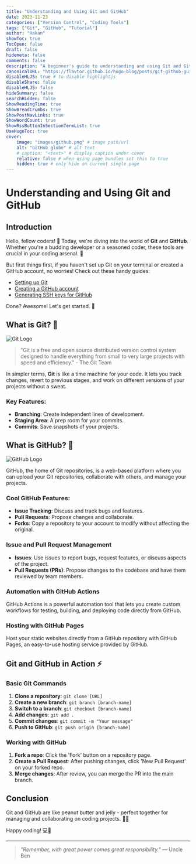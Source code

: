 ```yaml
---
title: "Understanding and Using Git and GitHub"
date: 2023-11-23
categories: ["Version Control", "Coding Tools"]
tags: ["Git", "GitHub", "Tutorial"]
author: "Hakan"
showToc: true
TocOpen: false
draft: false
hidemeta: false
comments: false
description: "A beginner's guide to understanding and using Git and GitHub."
canonicalURL: "https://flavtor.github.io/hugo-blog/posts/git-github-guide"
disableHLJS: true # to disable highlightjs
disableShare: false
disableHLJS: false
hideSummary: false
searchHidden: false
ShowReadingTime: true
ShowBreadCrumbs: true
ShowPostNavLinks: true
ShowWordCount: true
ShowRssButtonInSectionTermList: true
UseHugoToc: true
cover:
    image: "images/github.png" # image path/url
    alt: "GitHub globe" # alt text
    # caption: "<text>" # display caption under cover
    relative: false # when using page bundles set this to true
    hidden: true # only hide on current single page
---
```


# Understanding and Using Git and GitHub

## Introduction

Hello, fellow coders! 👋 Today, we're diving into the world of **Git** and **GitHub**. Whether you're a budding developer or a seasoned coder, these tools are crucial in your coding arsenal. 🚀

But first things first, if you haven't set up Git on your terminal or created a GitHub account, no worries! Check out these handy guides:

- [Setting up Git](https://git-scm.com/book/en/v2/Getting-Started-Installing-Git)
- [Creating a GitHub account](https://github.com/join)
- [Generating SSH keys for GitHub](https://docs.github.com/en/authentication/connecting-to-github-with-ssh)

Done? Awesome! Let's get started. 🌟

## What is Git? 🤔

![Git Logo](https://git-scm.com/images/logos/1color-orange-lightbg@2x.png)

> "Git is a free and open source distributed version control system designed to handle everything from small to very large projects with speed and efficiency." - The Git Team

In simpler terms, **Git** is like a time machine for your code. It lets you track changes, revert to previous stages, and work on different versions of your projects without a sweat.

### Key Features:

- **Branching**: Create independent lines of development.
- **Staging Area**: A prep room for your commits.
- **Commits**: Save snapshots of your projects.

## What is GitHub? 🐙

![GitHub Logo](https://github.githubassets.com/assets/GitHub-Mark-ea2971cee799.png)

GitHub, the home of Git repositories, is a web-based platform where you can upload your Git repositories, collaborate with others, and manage your projects.

### Cool GitHub Features:

- **Issue Tracking**: Discuss and track bugs and features.
- **Pull Requests**: Propose changes and collaborate.
- **Forks**: Copy a repository to your account to modify without affecting the original.

### Issue and Pull Request Management

- **Issues**: Use issues to report bugs, request features, or discuss aspects of the project.
- **Pull Requests (PRs)**: Propose changes to the codebase and have them reviewed by team members.

### Automation with GitHub Actions

GitHub Actions is a powerful automation tool that lets you create custom workflows for testing, building, and deploying code directly from GitHub.

### Hosting with GitHub Pages

Host your static websites directly from a GitHub repository with GitHub Pages, an easy-to-use hosting service provided by GitHub.

## Git and GitHub in Action ⚡

### Basic Git Commands

1. **Clone a repository**: `git clone [URL]`
2. **Create a new branch**: `git branch [branch-name]`
3. **Switch to a branch**: `git checkout [branch-name]`
4. **Add changes**: `git add .`
5. **Commit changes**: `git commit -m "Your message"`
6. **Push to GitHub**: `git push origin [branch-name]`

### Working with GitHub

1. **Fork a repo**: Click the 'Fork' button on a repository page.
2. **Create a Pull Request**: After pushing changes, click 'New Pull Request' on your forked repo.
3. **Merge changes**: After review, you can merge the PR into the main branch.

## Conclusion

Git and GitHub are like peanut butter and jelly - perfect together for managing and collaborating on coding projects. 🥜🍇

Happy coding! 💻🎉

---

> _"Remember, with great power comes great responsibility."_ — Uncle Ben